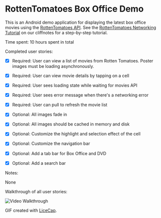 # RottenTomatoes Box Office Demo

This is an Android demo application for displaying the latest box office movies using the [RottenTomatoes API](http://www.rottentomatoes.com/). See the [RottenTomatoes Networking Tutorial](http://vimeo.com/105842473) on our cliffnotes for a step-by-step tutorial.

Time spent: 10 hours spent in total

Completed user stories:

 * [x] Required: User can view a list of movies from Rotten Tomatoes. Poster images must be loading asynchronously.
 * [x] Required: User can view movie details by tapping on a cell
 * [x] Required: User sees loading state while waiting for movies API
 * [x] Required: User sees error message when there's a networking error
 * [x] Required: User can pull to refresh the movie list
 * [x] Optional: All images fade in
 * [x] Optional: All images should be cached in memory and disk
 * [x] Optional: Customize the highlight and selection effect of the cell
 * [x] Optional: Customize the navigation bar
 * [x] Optional: Add a tab bar for Box Office and DVD
 * [x] Optional: Add a search bar


Notes:

None

Walkthrough of all user stories:

![Video Walkthrough](anim_rotten_tomatoes.gif)

GIF created with [LiceCap](http://www.cockos.com/licecap/).

